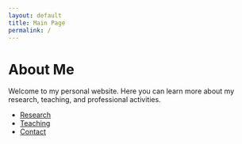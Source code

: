```yaml
---
layout: default
title: Main Page
permalink: /
---
```

# About Me
Welcome to my personal website. Here you can learn more about my research, teaching, and professional activities.

- [Research](research/)
- [Teaching](teaching/)
- [Contact](contact/)
